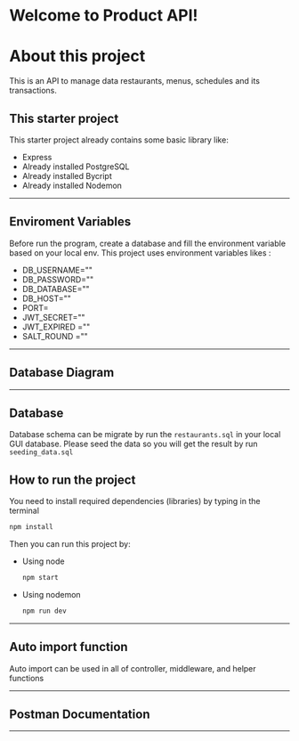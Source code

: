 # Welcome to Product API!

# About this project
This is an API to manage data restaurants, menus, schedules and its transactions.

## This starter project
This starter project already contains some basic library like:  
- Express
- Already installed PostgreSQL
- Already installed Bycript
- Already installed Nodemon

----------
## Enviroment Variables
Before run the program, create a database and fill the environment variable based on your local env.
This project uses environment variables likes :
- DB_USERNAME=""
- DB_PASSWORD=""
- DB_DATABASE=""
- DB_HOST="" 
- PORT=
- JWT_SECRET=""
- JWT_EXPIRED =""
- SALT_ROUND =""

----------

## Database Diagram


----------

## Database 
Database schema can be migrate by run the `restaurants.sql` in your local GUI database.
Please seed the data so you will get the result by run `seeding_data.sql`

## How to run the project
You need to install required dependencies (libraries) by typing in the terminal
```bash
npm install
```
Then you can run this project by:
- Using node
  ```bash
  npm start
  ```
- Using nodemon
  ```bash
  npm run dev
  ```
----------

## Auto import function
Auto import can be used in all of controller, middleware, and helper functions

----------

## Postman Documentation


----------


